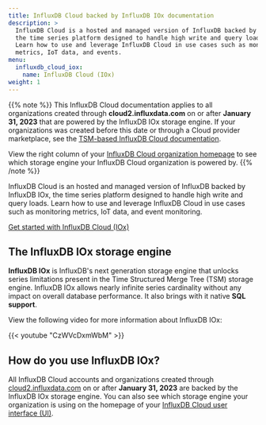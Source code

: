 ```yaml
---
title: InfluxDB Cloud backed by InfluxDB IOx documentation
description: >
  InfluxDB Cloud is a hosted and managed version of InfluxDB backed by InfluxDB IOx,
  the time series platform designed to handle high write and query loads.
  Learn how to use and leverage InfluxDB Cloud in use cases such as monitoring
  metrics, IoT data, and events.
menu:
  influxdb_cloud_iox:
    name: InfluxDB Cloud (IOx)
weight: 1
---
```


{{% note %}}
This InfluxDB Cloud documentation applies to all organizations created through
**cloud2.influxdata.com** on or after **January 31, 2023** that are powered by
the InfluxDB IOx storage engine. If your organizations was created before this
date or through a Cloud provider marketplace, see the
[TSM-based InfluxDB Cloud documentation](/influxdb/cloud/).

View the right column of your [InfluxDB Cloud organization homepage](https://cloud2.influxdata.com/)
to see which storage engine your InfluxDB Cloud organization is powered by.
{{% /note %}}

InfluxDB Cloud is an hosted and managed version of InfluxDB backed by InfluxDB IOx,
the time series platform designed to handle high write and query loads.
Learn how to use and leverage InfluxDB Cloud in use cases such as monitoring
metrics, IoT data, and event monitoring.

<a class="btn" href="/influxdb/cloud-iox/get-started/">Get started with InfluxDB Cloud (IOx)</a>

## The InfluxDB IOx storage engine

**InfluxDB IOx** is InfluxDB's next generation storage engine that unlocks series
limitations present in the Time Structured Merge Tree (TSM) storage engine.
InfluxDB IOx allows nearly infinite series cardinality without any impact on
overall database performance. It also brings with it native
**SQL support**<!-- and improved InfluxQL performance -->.

View the following video for more information about InfluxDB IOx:

{{< youtube "CzWVcDxmWbM" >}}

## How do you use InfluxDB IOx?

All InfluxDB Cloud accounts and organizations created through
[cloud2.influxdata.com](https://cloud2.influxdata.com) on or after **January 31, 2023**
are backed by the InfluxDB IOx storage engine.
You can also see which storage engine your organization is using on the
homepage of your [InfluxDB Cloud user interface (UI)](https://cloud2.influxdata.com).
